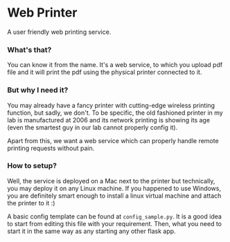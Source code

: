# Web Printer
A user friendly web printing service.

### What's that?
You can know it from the name. It's a web service, to which you upload pdf file and it will print the pdf using the physical printer connected to it.

### But why I need it?
You may already have a fancy printer with cutting-edge wireless printing function, but sadly, we don't. To be specific, the old fashioned printer in my lab is manufactured at 2006 and its network printing is showing its age (even the smartest guy in our lab cannot properly config it).

Apart from this, we want a web service which can properly handle remote printing requests without pain.

### How to setup?
Well, the service is deployed on a Mac next to the printer but technically, you may deploy it on any Linux machine. If you happened to use Windows, you are definitely smart enough to install a linux virtual machine and attach the printer to it :)

A basic config template can be found at `config_sample.py`. It is a good idea to start from editing this file with your requirement. Then, what you need to start it in the same way as any starting any other flask app.
